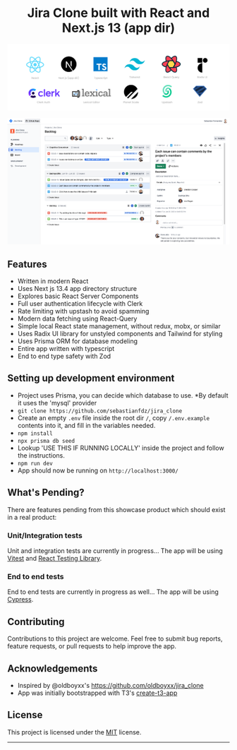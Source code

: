 <h1 align="center">Jira Clone built with React and Next.js 13 (app dir)</h1>

![Tech stack](./assets/readme/tech-stack.png)

![App screenshot](./assets/readme/backlog-screenshot.png)

## Features

- Written in modern React
- Uses Next js 13.4 app directory structure
- Explores basic React Server Components
- Full user authentication lifecycle with Clerk
- Rate limiting with upstash to avoid spamming
- Modern data fetching using React-Query
- Simple local React state management, without redux, mobx, or similar
- Uses Radix UI library for unstyled components and Tailwind for styling
- Uses Prisma ORM for database modeling
- Entire app written with typescript
- End to end type safety with Zod

## Setting up development environment

- Project uses Prisma, you can decide which database to use. \*By default it uses the 'mysql' provider
- `git clone https://github.com/sebastianfdz/jira_clone`
- Create an empty `.env` file inside the root dir `/`, copy `/.env.example` contents into it, and fill in the variables needed.
- `npm install`
- `npx prisma db seed`
- Lookup 'USE THIS IF RUNNING LOCALLY' inside the project and follow the instructions.
- `npm run dev`
- App should now be running on `http://localhost:3000/`

## What's Pending?

There are features pending from this showcase product which should exist in a real product:

### Unit/Integration tests

Unit and integration tests are currently in progress... The app will be using [Vitest](https://vitest.dev/) and [React Testing Library](https://testing-library.com/docs/react-testing-library/intro/).

### End to end tests

End to end tests are currently in progress as well... The app will be using [Cypress](https://www.cypress.io/).

## Contributing

Contributions to this project are welcome. Feel free to submit bug reports, feature requests, or pull requests to help improve the app.

## Acknowledgements

- Inspired by @oldboyxx's https://github.com/oldboyxx/jira_clone
- App was initially bootstrapped with T3's [create-t3-app](https://create.t3.gg/)

## License

This project is licensed under the [MIT](https://opensource.org/licenses/MIT) license.

<hr>
